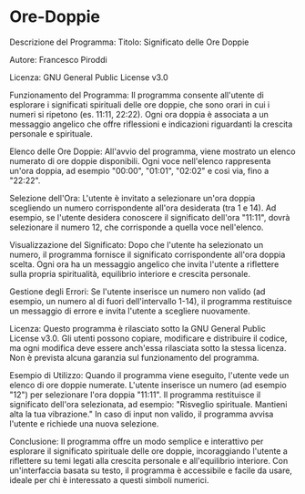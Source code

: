 # Ore-Doppie

Descrizione del Programma:
Titolo: Significato delle Ore Doppie

Autore: Francesco Piroddi

Licenza: GNU General Public License v3.0

Funzionamento del Programma:
Il programma consente all'utente di esplorare i significati spirituali delle ore doppie, che sono orari in cui i numeri si ripetono (es. 11:11, 22:22). Ogni ora doppia è associata a un messaggio angelico che offre riflessioni e indicazioni riguardanti la crescita personale e spirituale.

Elenco delle Ore Doppie: All'avvio del programma, viene mostrato un elenco numerato di ore doppie disponibili. Ogni voce nell'elenco rappresenta un'ora doppia, ad esempio "00:00", "01:01", "02:02" e così via, fino a "22:22".

Selezione dell'Ora: L'utente è invitato a selezionare un'ora doppia scegliendo un numero corrispondente all'ora desiderata (tra 1 e 14). Ad esempio, se l'utente desidera conoscere il significato dell'ora "11:11", dovrà selezionare il numero 12, che corrisponde a quella voce nell'elenco.

Visualizzazione del Significato: Dopo che l'utente ha selezionato un numero, il programma fornisce il significato corrispondente all'ora doppia scelta. Ogni ora ha un messaggio angelico che invita l'utente a riflettere sulla propria spiritualità, equilibrio interiore e crescita personale.

Gestione degli Errori: Se l'utente inserisce un numero non valido (ad esempio, un numero al di fuori dell'intervallo 1-14), il programma restituisce un messaggio di errore e invita l'utente a scegliere nuovamente.

Licenza:
Questo programma è rilasciato sotto la GNU General Public License v3.0. Gli utenti possono copiare, modificare e distribuire il codice, ma ogni modifica deve essere anch'essa rilasciata sotto la stessa licenza. Non è prevista alcuna garanzia sul funzionamento del programma.

Esempio di Utilizzo:
Quando il programma viene eseguito, l'utente vede un elenco di ore doppie numerate.
L'utente inserisce un numero (ad esempio "12") per selezionare l'ora doppia "11:11".
Il programma restituisce il significato dell'ora selezionata, ad esempio: "Risveglio spirituale. Mantieni alta la tua vibrazione."
In caso di input non valido, il programma avvisa l'utente e richiede una nuova selezione.

Conclusione:
Il programma offre un modo semplice e interattivo per esplorare il significato spirituale delle ore doppie, incoraggiando l'utente a riflettere su temi legati alla crescita personale e all'equilibrio interiore. Con un'interfaccia basata su testo, il programma è accessibile e facile da usare, ideale per chi è interessato a questi simboli numerici.

